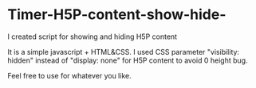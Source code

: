# Timer-H5P-content-show-hide-
I created script for showing and hiding H5P content

It is a simple javascript + HTML&CSS. I used CSS parameter "visibility: hidden" instead of "display: none" for H5P content to avoid 0 height bug.

Feel free to use for whatever you like.
